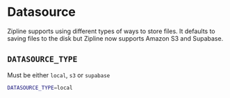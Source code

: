 # Datasource
Zipline supports using different types of ways to store files. It defaults to saving files to the disk but Zipline now supports Amazon S3 and Supabase.

## `DATASOURCE_TYPE`
Must be either `local`, `s3` or `supabase`
```bash
DATASOURCE_TYPE=local
```

